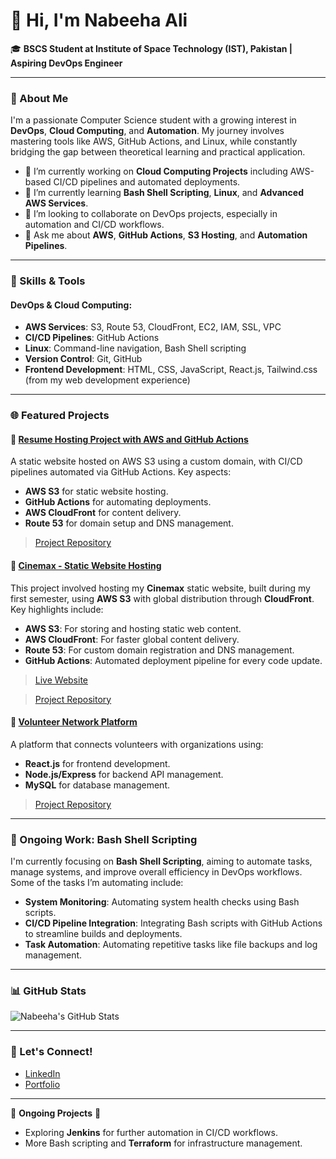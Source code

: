 # 👋 Hi, I'm Nabeeha Ali

🎓 **BSCS Student at Institute of Space Technology (IST), Pakistan | Aspiring DevOps Engineer**

---

### 🚀 About Me

I'm a passionate Computer Science student with a growing interest in **DevOps**, **Cloud Computing**, and **Automation**. My journey involves mastering tools like AWS, GitHub Actions, and Linux, while constantly bridging the gap between theoretical learning and practical application.

- 🔭 I’m currently working on **Cloud Computing Projects** including AWS-based CI/CD pipelines and automated deployments.
- 🌱 I’m currently learning **Bash Shell Scripting**, **Linux**, and **Advanced AWS Services**.
- 👯 I’m looking to collaborate on DevOps projects, especially in automation and CI/CD workflows.
- 💬 Ask me about **AWS**, **GitHub Actions**, **S3 Hosting**, and **Automation Pipelines**.

---

### 🌟 Skills & Tools

#### **DevOps & Cloud Computing:**
- **AWS Services**: S3, Route 53, CloudFront, EC2, IAM, SSL, VPC
- **CI/CD Pipelines**: GitHub Actions
- **Linux**: Command-line navigation, Bash Shell scripting
- **Version Control**: Git, GitHub
- **Frontend Development**: HTML, CSS, JavaScript, React.js, Tailwind.css (from my web development experience)
  
---

### 🌐 Featured Projects

#### 📂 [Resume Hosting Project with AWS and GitHub Actions](https://resume.practiceaws.click)

A static website hosted on AWS S3 using a custom domain, with CI/CD pipelines automated via GitHub Actions. Key aspects:
- **AWS S3** for static website hosting.
- **GitHub Actions** for automating deployments.
- **AWS CloudFront** for content delivery.
- **Route 53** for domain setup and DNS management.

> [Project Repository](https://github.com/NabeehaAliii/GitHubAction_Project)

#### 📂 [Cinemax - Static Website Hosting](https://practiceaws.click)

This project involved hosting my **Cinemax** static website, built during my first semester, using **AWS S3** with global distribution through **CloudFront**. Key highlights include:
- **AWS S3**: For storing and hosting static web content.
- **AWS CloudFront**: For faster global content delivery.
- **Route 53**: For custom domain registration and DNS management.
- **GitHub Actions**: Automated deployment pipeline for every code update.

> [Live Website](https://practiceaws.click)

> [Project Repository](https://github.com/NabeehaAliii/https://github.com/NabeehaAliii/Cloud-Projects/tree/main/Cloud_Mini_Projects/StaticWebsiteRoute53)

#### 📂 [Volunteer Network Platform](#link-to-project)

A platform that connects volunteers with organizations using:
- **React.js** for frontend development.
- **Node.js/Express** for backend API management.
- **MySQL** for database management.

> [Project Repository](https://github.com/NabeehaAliii/Volunteer_Network)

---

### 🔧 Ongoing Work: Bash Shell Scripting

I'm currently focusing on **Bash Shell Scripting**, aiming to automate tasks, manage systems, and improve overall efficiency in DevOps workflows. Some of the tasks I’m automating include:
- **System Monitoring**: Automating system health checks using Bash scripts.
- **CI/CD Pipeline Integration**: Integrating Bash scripts with GitHub Actions to streamline builds and deployments.
- **Task Automation**: Automating repetitive tasks like file backups and log management.

---

### 📊 GitHub Stats

![Nabeeha's GitHub Stats](https://github-readme-stats.vercel.app/api?username=NabeehaAliii&show_icons=true&theme=radical)

---

### 🔗 Let's Connect!

- [LinkedIn](https://www.linkedin.com/in/nabeeha-ali-15111a19b/)
- [Portfolio](https://nabeehaali.portfo.ly/)

---

🚧 **Ongoing Projects** 🚧
- Exploring **Jenkins** for further automation in CI/CD workflows.
- More Bash scripting and **Terraform** for infrastructure management.

